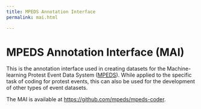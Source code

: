 ```yaml
---
title: MPEDS Annotation Interface
permalink: mai.html

---
```


# MPEDS Annotation Interface (MAI)

This is the annotation interface used in creating datasets for the Machine-learning Protest Event Data System ([MPEDS](https://github.com/mpeds/mpeds)). While applied to the specific task of coding for protest events, this can also be used for the development of other types of event datasets. 

The MAI is available at https://github.com/mpeds/mpeds-coder.

